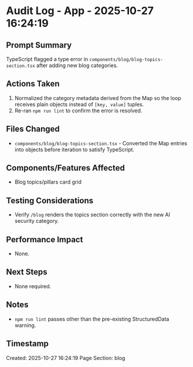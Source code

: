# Audit Log - App - 2025-10-27 16:24:19

## Prompt Summary

TypeScript flagged a type error in `components/blog/blog-topics-section.tsx` after adding new blog categories.

## Actions Taken

1. Normalized the category metadata derived from the Map so the loop receives plain objects instead of `[key, value]` tuples.
2. Re-ran `npm run lint` to confirm the error is resolved.

## Files Changed

- `components/blog/blog-topics-section.tsx` - Converted the Map entries into objects before iteration to satisfy TypeScript.

## Components/Features Affected

- Blog topics/pillars card grid

## Testing Considerations

- Verify `/blog` renders the topics section correctly with the new AI security category.

## Performance Impact

- None.

## Next Steps

- None required.

## Notes

- `npm run lint` passes other than the pre-existing StructuredData warning.

## Timestamp

Created: 2025-10-27 16:24:19
Page Section: blog
